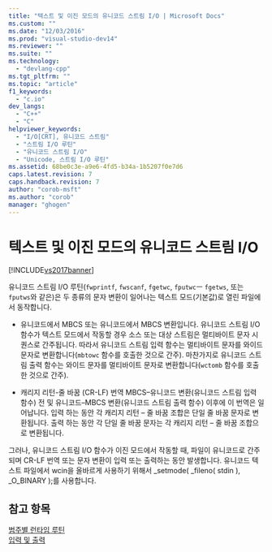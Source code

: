 ```yaml
---
title: "텍스트 및 이진 모드의 유니코드 스트림 I/O | Microsoft Docs"
ms.custom: ""
ms.date: "12/03/2016"
ms.prod: "visual-studio-dev14"
ms.reviewer: ""
ms.suite: ""
ms.technology: 
  - "devlang-cpp"
ms.tgt_pltfrm: ""
ms.topic: "article"
f1_keywords: 
  - "c.io"
dev_langs: 
  - "C++"
  - "C"
helpviewer_keywords: 
  - "I/O[CRT], 유니코드 스트림"
  - "스트림 I/O 루틴"
  - "유니코드 스트림 I/O"
  - "Unicode, 스트림 I/O 루틴"
ms.assetid: 68be0c3e-a9e6-4fd5-b34a-1b5207f0e7d6
caps.latest.revision: 7
caps.handback.revision: 7
author: "corob-msft"
ms.author: "corob"
manager: "ghogen"
---
```

# 텍스트 및 이진 모드의 유니코드 스트림 I/O
[!INCLUDE[vs2017banner](../assembler/inline/includes/vs2017banner.md)]

유니코드 스트림 I\/O 루틴\(`fwprintf`, `fwscanf`, `fgetwc`, `fputwc`ㅡ `fgetws`, 또는 `fputws`와 같은\)은 두 종류의 문자 변환이 일어나는 텍스트 모드\(기본값\)로 열린 파일에서 동작합니다.  
  
-   유니코드에서 MBCS 또는 유니코드에서 MBCS 변환입니다.  유니코드 스트림 I\/O 함수가 텍스트 모드에서 작동할 경우 소스 또는 대상 스트림은 멀티바이트 문자 시퀀스로 간주됩니다.  따라서 유니코드 스트림 입력 함수는 멀티바이트 문자를 와이드 문자로 변환합니다\(`mbtowc` 함수를 호출한 것으로 간주\).  마찬가지로 유니코드 스트림 출력 함수는 와이드 문자를 멀티바이트 문자로 변환합니다\(`wctomb` 함수를 호출한 것으로 간주\).  
  
-   캐리지 리턴\-줄 바꿈 \(CR\-LF\) 번역  MBCS–유니코드 변환\(유니코드 스트림 입력 함수\) 전 및 유니코드–MBCS 변환\(유니코드 스트림 출력 함수\) 이후에 이 번역은 일어납니다.  입력 하는 동안 각 캐리지 리턴 – 줄 바꿈 조합은 단일 줄 바꿈 문자로 변환됩니다.  출력 하는 동안 각 단일 줄 바꿈 문자는 각 캐리지 리턴 – 줄 바꿈 조합으로 변환됩니다.  
  
 그러나, 유니코드 스트림 I\/O 함수가 이진 모드에서 작동할 때, 파일이 유니코드로 간주되며 CR\-LF 번역 또는 문자 변환이 입력 또는 출력하는 동안 발생합니다.  유니코드 텍스트 파일에서 wcin을 올바르게 사용하기 위해서 \_setmode\( \_fileno\( stdin \), \_O\_BINARY \);를 사용합니다.  
  
## 참고 항목  
 [범주별 런타임 루틴](../c-runtime-library/run-time-routines-by-category.md)   
 [입력 및 출력](../c-runtime-library/input-and-output.md)